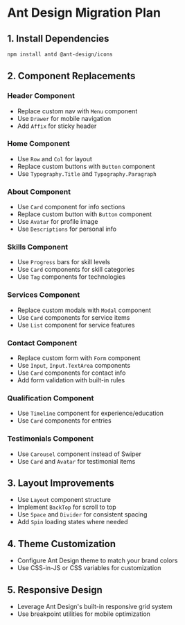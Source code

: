 # Ant Design Migration Plan

## 1. Install Dependencies
```bash
npm install antd @ant-design/icons
```

## 2. Component Replacements

### Header Component
- Replace custom nav with `Menu` component
- Use `Drawer` for mobile navigation
- Add `Affix` for sticky header

### Home Component  
- Use `Row` and `Col` for layout
- Replace custom buttons with `Button` component
- Use `Typography.Title` and `Typography.Paragraph`

### About Component
- Use `Card` component for info sections
- Replace custom button with `Button` component
- Use `Avatar` for profile image
- Use `Descriptions` for personal info

### Skills Component
- Use `Progress` bars for skill levels
- Use `Card` components for skill categories
- Use `Tag` components for technologies

### Services Component
- Replace custom modals with `Modal` component
- Use `Card` components for service items
- Use `List` component for service features

### Contact Component
- Replace custom form with `Form` component
- Use `Input`, `Input.TextArea` components
- Use `Card` components for contact info
- Add form validation with built-in rules

### Qualification Component
- Use `Timeline` component for experience/education
- Use `Card` components for entries

### Testimonials Component
- Use `Carousel` component instead of Swiper
- Use `Card` and `Avatar` for testimonial items

## 3. Layout Improvements
- Use `Layout` component structure
- Implement `BackTop` for scroll to top
- Use `Space` and `Divider` for consistent spacing
- Add `Spin` loading states where needed

## 4. Theme Customization
- Configure Ant Design theme to match your brand colors
- Use CSS-in-JS or CSS variables for customization

## 5. Responsive Design
- Leverage Ant Design's built-in responsive grid system
- Use breakpoint utilities for mobile optimization